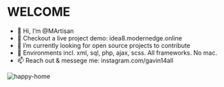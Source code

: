 # WELCOME

- 👋 Hi, I’m @MArtisan
- 👀 Checkout a live project demo: idea8.modernedge.online
- 🌱 I’m currently looking for open source projects to contribute
- 💞️ Environments incl. xml, sql, php, ajax, scss. All frameworks. No mac.
- 📫 Reach out & messege me: instagram.com/gavin14all

![happy-home](https://user-images.githubusercontent.com/46476538/162579522-ea37d421-2f17-4423-a5f8-a4581d723570.png)

<!---
MArtisan/MArtisan is a ✨ special ✨ repository because its `README.md` (this file) appears on your GitHub profile.
You can click the Preview link to take a look at your changes.
--->


